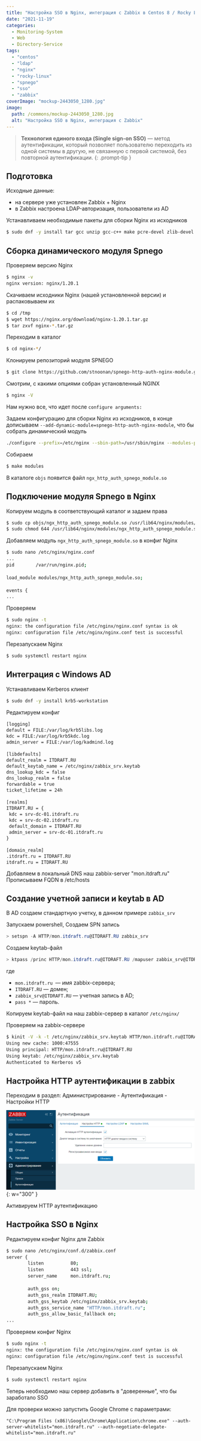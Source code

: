 ```yaml
---
title: "Настройка SSO в Nginx, интеграция с Zabbix в Centos 8 / Rocky Linux"
date: "2021-11-19"
categories: 
  - Monitoring-System
  - Web
  - Directory-Service
tags: 
  - "centos"
  - "ldap"
  - "nginx"
  - "rocky-linux"
  - "spnego"
  - "sso"
  - "zabbix"
coverImage: "mockup-2443050_1280.jpg"
image:
  path: /commons/mockup-2443050_1280.jpg
  alt: "Настройка SSO в Nginx, интеграция с Zabbix"
---
```


> **Технология единого входа (Single sign-on SSO)** — метод аутентификации, который позволяет пользователю переходить из одной системы в другую, не связанную с первой системой, без повторной аутентификации.
{: .prompt-tip }

## Подготовка

Исходные данные:

- на сервере уже установлен Zabbix + Nginx
- в Zabbix настроена LDAP-авторизация, пользователи из AD

Устанавливаем необходимые пакеты для сборки Nginx из исходников

```sh
$ sudo dnf -y install tar gcc unzip gcc-c++ make pcre-devel zlib-devel curl wget git openssl-devel libxml2-devel libxslt-devel gd-devel perl-ExtUtils-Embed gperftools-devel redhat-rpm-config
```

## Сборка динамического модуля Spnego

Проверяем версию Nginx

```sh
$ nginx -v
nginx version: nginx/1.20.1
```

Скачиваем исходники Nginx (нашей установленной версии) и распаковываем их

```sh
$ cd /tmp
$ wget https://nginx.org/download/nginx-1.20.1.tar.gz
$ tar zxvf nginx-*.tar.gz
```

Переходим в каталог

```sh
$ cd nginx-*/
```

Клонируем репозиторий модуля SPNEGO

```sh
$ git clone https://github.com/stnoonan/spnego-http-auth-nginx-module.git
```

Смотрим, с какими опциями собран установленный NGINX

```sh
$ nginx -V
```

Нам нужно все, что идет после `configure arguments:`

Задаем конфигурацию для сборки Nginx из исходников, в конце дописываем `--add-dynamic-module=spnego-http-auth-nginx-module`, что бы собрать динамический модуль

```sh
./configure --prefix=/etc/nginx --sbin-path=/usr/sbin/nginx --modules-path=/usr/lib64/nginx/modules --conf-path=/etc/nginx/nginx.conf --error-log-path=/var/log/nginx/error.log --http-log-path=/var/log/nginx/access.log --pid-path=/var/run/nginx.pid --lock-path=/var/run/nginx.lock --http-client-body-temp-path=/var/cache/nginx/client_temp --http-proxy-temp-path=/var/cache/nginx/proxy_temp --http-fastcgi-temp-path=/var/cache/nginx/fastcgi_temp --http-uwsgi-temp-path=/var/cache/nginx/uwsgi_temp --http-scgi-temp-path=/var/cache/nginx/scgi_temp --user=nginx --group=nginx --with-compat --with-file-aio --with-threads --with-http_addition_module --with-http_auth_request_module --with-http_dav_module --with-http_flv_module --with-http_gunzip_module --with-http_gzip_static_module --with-http_mp4_module --with-http_random_index_module --with-http_realip_module --with-http_secure_link_module --with-http_slice_module --with-http_ssl_module --with-http_stub_status_module --with-http_sub_module --with-http_v2_module --with-mail --with-mail_ssl_module --with-stream --with-stream_realip_module --with-stream_ssl_module --with-stream_ssl_preread_module --with-cc-opt='-O2 -g -pipe -Wall -Werror=format-security -Wp,-D_FORTIFY_SOURCE=2 -Wp,-D_GLIBCXX_ASSERTIONS -fexceptions -fstack-protector-strong -grecord-gcc-switches -specs=/usr/lib/rpm/redhat/redhat-hardened-cc1 -specs=/usr/lib/rpm/redhat/redhat-annobin-cc1 -m64 -mtune=generic -fasynchronous-unwind-tables -fstack-clash-protection -fcf-protection -fPIC' --with-ld-opt='-Wl,-z,relro -Wl,-z,now -pie' --add-dynamic-module=spnego-http-auth-nginx-module
```

Собираем

```sh
$ make modules
```

В каталоге `objs` появится файл `ngx_http_auth_spnego_module.so`

## Подключение модуля Spnego в Nginx

Копируем модуль в соответствующий каталог и задаем права

```sh
$ sudo cp objs/ngx_http_auth_spnego_module.so /usr/lib64/nginx/modules/
$ sudo chmod 644 /usr/lib64/nginx/modules/ngx_http_auth_spnego_module.so
```

Добавляем модуль `ngx_http_auth_spnego_module.so` в конфиг Nginx

```sh
$ sudo nano /etc/nginx/nginx.conf
...
pid        /var/run/nginx.pid;

load_module modules/ngx_http_auth_spnego_module.so;

events {
...
```

Проверяем

```sh
$ sudo nginx -t
nginx: the configuration file /etc/nginx/nginx.conf syntax is ok
nginx: configuration file /etc/nginx/nginx.conf test is successful
```

Перезапускаем Nginx

```sh
$ sudo systemctl restart nginx
```

## Интеграция с Windows AD

Устанавливаем Kerberos клиент

```sh
$ sudo dnf -y install krb5-workstation
```

Редактируем конфиг

```
[logging]
default = FILE:/var/log/krb5libs.log
kdc = FILE:/var/log/krb5kdc.log
admin_server = FILE:/var/log/kadmind.log

[libdefaults]
default_realm = ITDRAFT.RU
default_keytab_name = /etc/nginx/zabbix_srv.keytab
dns_lookup_kdc = false
dns_lookup_realm = false
forwardable = true
ticket_lifetime = 24h

[realms]
ITDRAFT.RU = {
 kdc = srv-dc-01.itdraft.ru
 kdc = srv-dc-02.itdraft.ru
 default_domain = ITDRAFT.RU
 admin_server = srv-dc-01.itdraft.ru
}

[domain_realm]
.itdraft.ru = ITDRAFT.RU
itdraft.ru = ITDRAFT.RU
```

Добавляем в локальный DNS наш zabbix-server "mon.itdraft.ru"  
Прописываем FQDN в /etc/hosts

## Создание учетной записи и keytab в AD

В AD создаем стандартную учетку, в данном примере `zabbix_srv`

Запускаем powershell, Создаем SPN запись

```powershell
> setspn -A HTTP/mon.itdraft.ru@ITDRAFT.RU zabbix_srv
```

Создаем keytab-файл

```powershell
> ktpass /princ HTTP/mon.itdraft.ru@ITDRAFT.RU /mapuser zabbix_srv@ITDRAFT.RU  /crypto ALL /ptype KRB5_NT_PRINCIPAL /out C:\zabbix_srv.keytab /pass *
```

где
- `mon.itdraft.ru `— имя zabbix-сервера;
- `ITDRAFT.RU` — домен;
- `zabbix_srv@ITDRAFT.RU` — учетная запись в AD;
- `pass *` — пароль.

Копируем keytab-файл на наш zabbix-сервер в каталог `/etc/nginx/`

Проверяем на zabbix-сервере

```sh
$ kinit -V -k -t /etc/nginx/zabbix_srv.keytab HTTP/mon.itdraft.ru@ITDRAFT.RU
Using new cache: 1000:47555
Using principal: HTTP/mon.itdraft.ru@ITDRAFT.RU
Using keytab: /etc/nginx/zabbix_srv.keytab
Authenticated to Kerberos v5
```

## Настройка HTTP аутентификации в zabbix

Переходим в раздел: Администрирование - Аутентификация - Настройки HTTP

![](/assets/img/posts/2021/11/19/image.png){: w="300" }

Активируем HTTP аутентификацию

## Настройка SSO в Nginx

Редактируем конфиг Nginx для Zabbix

```sh
$ sudo nano /etc/nginx/conf.d/zabbix.conf
server {
        listen          80;
        listen          443 ssl;
        server_name     mon.itdraft.ru;
		
        auth_gss on;
        auth_gss_realm ITDRAFT.RU;
        auth_gss_keytab /etc/nginx/zabbix_srv.keytab;
        auth_gss_service_name "HTTP/mon.itdraft.ru";
        auth_gss_allow_basic_fallback on;
...
```

Проверяем конфиг Nginx

```sh
$ sudo nginx -t
nginx: the configuration file /etc/nginx/nginx.conf syntax is ok
nginx: configuration file /etc/nginx/nginx.conf test is successful
```

Перезапускаем Nginx

```sh
$ sudo systemctl restart nginx
```

Теперь необходимо наш сервер добавить в "доверенные", что бы заработало SSO

Для проверки можно запустить Google Chrome с параметрами:

```
"C:\Program Files (x86)\Google\Chrome\Application\chrome.exe" --auth-server-whitelist="mon.itdraft.ru" --auth-negotiate-delegate-whitelist="mon.itdraft.ru"
```
